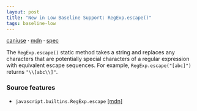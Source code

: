 ```yaml
---
layout: post
title: "New in Low Baseline Support: RegExp.escape()"
tags: baseline-low
---
```


[caniuse](https://caniuse.com/?search=regexp-escape) · [mdn](https://developer.mozilla.org/en-US/search?q=RegExp.escape()) · [spec](https://tc39.es/proposal-regex-escaping/)

The `RegExp.escape()` static method takes a string and replaces any characters that are potentially special characters of a regular expression with equivalent escape sequences. For example, `RegExp.escape("[abc]")` returns `"\\[abc\\]"`.

### Source features

- ``javascript.builtins.RegExp.escape`` [[mdn]](https://developer.mozilla.org/en-US/search?q=javascript.builtins.RegExp.escape)
